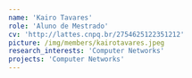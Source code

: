 ```yaml
---
name: 'Kairo Tavares'
role: 'Aluno de Mestrado'
cv: 'http://lattes.cnpq.br/2754625122351212'
picture: /img/members/kairotavares.jpeg
research_interests: 'Computer Networks'
projects: 'Computer Networks'
---
```

